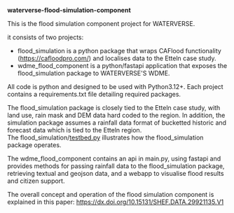 **waterverse-flood-simulation-component**

This is the flood simulation component project for WATERVERSE.

it consists of two projects:

* flood\_simulation is a python package that wraps CAFlood functionality (https://cafloodpro.com/) and localises data to the Etteln case study.  
* wdme\_flood\_component is a python/fastapi application that exposes the flood\_simulation package to WATERVERSE'S WDME.

All code is python and designed to be used with Python3.12+. Each project contains a requirements.txt file detailing required packages.

The flood\_simulation package is closely tied to the Etteln case study, with land use, rain mask and DEM data hard coded to the region. In addition, the simulation package assumes a rainfall data format of bucketted historic and forecast data which is tied to the Etteln region.  
The flood\_simulation/[testbed.py](http://testbed.py) illustrates how the flood\_simulation package operates.

The wdme\_flood\_component contains an api in main.py, using fastapi and provides methods for passing rainfall data to the flood\_simulation package, retrieving textual and geojson data, and a webapp to visualise flood results and citizen support.

The overall concept and operation of the flood simulation component is explained in this paper: https://dx.doi.org/10.15131/SHEF.DATA.29921135.V1
